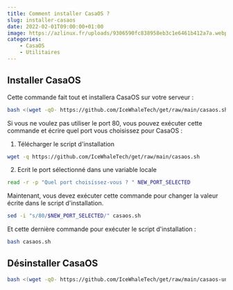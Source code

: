 ```yaml
---
title: Comment installer CasaOS ?
slug: installer-casaos
date: 2022-02-01T09:00:00+01:00
image: https://azlinux.fr/uploads/9306590fc838958eb3c1e6461b412a7a.webp
categories:
    - CasaOS
    - Utilitaires
--- 
```


## Installer CasaOS

Cette commande fait tout et installera CasaOS sur votre serveur :

```bash
bash <(wget -qO- https://github.com/IceWhaleTech/get/raw/main/casaos.sh)
```

Si vous ne voulez pas utiliser le port 80, vous pouvez exécuter cette commande et écrire quel port vous choisissez pour CasaOS :

1. Télécharger le script d'installation

```bash
wget -q https://github.com/IceWhaleTech/get/raw/main/casaos.sh
```

2. Ecrit le port sélectionné dans une variable locale

```bash
read -r -p "Quel port choisissez-vous ? " NEW_PORT_SELECTED
```

Maintenant, vous devez exécuter cette commande pour changer la valeur écrite dans le script d'installation.

```bash
sed -i "s/80/$NEW_PORT_SELECTED/" casaos.sh
```

Et cette dernière commande pour exécuter le script d'installation :

```bash
bash casaos.sh
```

## Désinstaller CasaOS

```bash
bash <(wget -qO- https://github.com/IceWhaleTech/get/raw/main/casaos-uninstall.sh)
```
